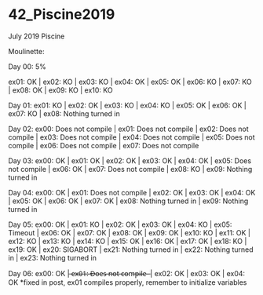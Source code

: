# 42_Piscine2019

July 2019 Piscine

Moulinette: 

Day 00: 5%

ex01: OK | ex02: KO | ex03: KO | ex04: OK | ex05: OK | ex06: KO | ex07: KO | ex08: OK | ex09: KO | ex10: KO


Day 01:
ex01: KO | ex02: OK | ex03: KO | ex04: KO | ex05: OK | ex06: OK | ex07: KO | ex08: Nothing turned in

Day 02:
ex00: Does not compile | ex01: Does not compile | ex02: Does not compile | ex03: Does not compile | ex04: Does not compile | ex05: Does not compile | ex06: Does not compile | ex07: Does not compile

Day 03:
ex00: OK | ex01: OK | ex02: OK | ex03: OK | ex04: OK | ex05: Does not compile | ex06: OK | ex07: Does not compile | ex08: KO | ex09: Nothing turned in

Day 04:
ex00: OK | ex01: Does not compile | ex02: OK | ex03: OK | ex04: OK | ex05: OK | ex06: OK | ex07: OK | ex08: Nothing turned in | ex09: Nothing turned in

Day 05:
ex00: OK | ex01: KO | ex02: OK | ex03: OK | ex04: KO | ex05: Timeout | ex06: OK | ex07: OK | ex08: OK | ex09: OK | ex10: KO | ex11: OK | ex12: KO | ex13: KO | ex14: KO | ex15: OK | ex16: OK | ex17: OK | ex18: KO | ex19: OK | ex20: SIGABORT | ex21: Nothing turned in | ex22: Nothing turned in | ex23: Nothing turned in

Day 06:
ex00: OK |  ̶e̶x̶0̶1̶:̶ ̶D̶o̶e̶s̶ ̶n̶o̶t̶ ̶c̶o̶m̶p̶i̶l̶e̶ ̶ | ex02: OK | ex03: OK | ex04: OK
  *fixed in post, ex01 compiles properly, remember to initialize variables
